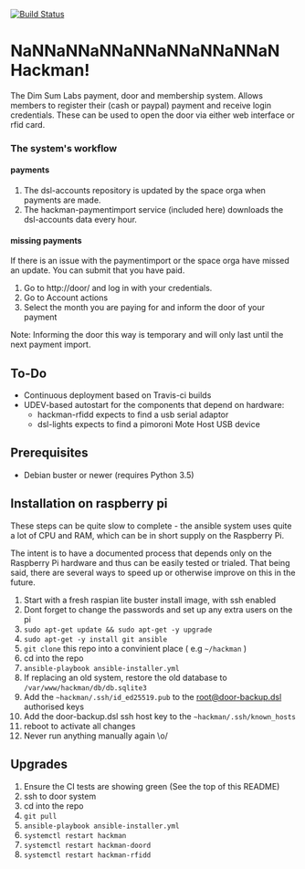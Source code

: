 [![Build Status](https://travis-ci.org/dimsumlabs/hackman.svg?branch=master)](https://travis-ci.org/dimsumlabs/hackman?branch=master)
# NaNNaNNaNNaNNaNNaNNaNNaN Hackman!
The Dim Sum Labs payment, door and membership system.
Allows members to register their (cash or paypal) payment and receive login credentials.
These can be used to open the door via either web interface or rfid card.

### The system's workflow

#### payments
1. The dsl-accounts repository is updated by the space orga when payments are made.
1. The hackman-paymentimport service (included here) downloads the dsl-accounts data every hour.

#### missing payments
If there is an issue with the paymentimport or the space orga have missed an update.
You can submit that you have paid.
1. Go to http://door/ and log in with your credentials.
1. Go to Account actions
1. Select the month you are paying for and inform the door of your payment

Note: Informing the door this way is temporary and will only last until the next payment import.

## To-Do
* Continuous deployment based on Travis-ci builds
* UDEV-based autostart for the components that depend on hardware:
  * hackman-rfidd expects to find a usb serial adaptor
  * dsl-lights expects to find a pimoroni Mote Host USB device

## Prerequisites
* Debian buster or newer (requires Python 3.5)

## Installation on raspberry pi
These steps can be quite slow to complete - the ansible system uses quite a
lot of CPU and RAM, which can be in short supply on the Raspberry Pi.

The intent is to have a documented process that depends only on the Raspberry
Pi hardware and thus can be easily tested or trialed.  That being said, there
are several ways to speed up or otherwise improve on this in the future.

1. Start with a fresh raspian lite buster install image, with ssh enabled
1. Dont forget to change the passwords and set up any extra users on the pi
1. `sudo apt-get update && sudo apt-get -y upgrade`
1. `sudo apt-get -y install git ansible`
1. `git clone` this repo into a convinient place ( e.g `~/hackman` )
1. cd into the repo
1. `ansible-playbook ansible-installer.yml`
1. If replacing an old system, restore the old database to `/var/www/hackman/db/db.sqlite3`
1. Add the `~hackman/.ssh/id_ed25519.pub` to the root@door-backup.dsl authorised keys
1. Add the door-backup.dsl ssh host key to the `~hackman/.ssh/known_hosts`
1. reboot to activate all changes
3. Never run anything manually again \o/

## Upgrades
1. Ensure the CI tests are showing green (See the top of this README)
2. ssh to door system
3. cd into the repo
1. `git pull`
1. `ansible-playbook ansible-installer.yml`
6. `systemctl restart hackman`
6. `systemctl restart hackman-doord`
6. `systemctl restart hackman-rfidd`

